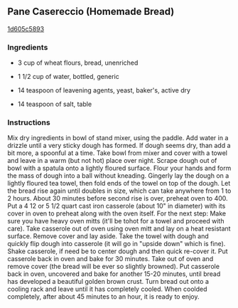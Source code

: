 ## Pane Casereccio (Homemade Bread)

[1d605c5893](http://www.food.com/recipe/pane-casereccio-homemade-bread-522998)

### Ingredients

 - 3 cup of wheat flours, bread, unenriched

 - 1 1/2 cup of water, bottled, generic

 - 14 teaspoon of leavening agents, yeast, baker's, active dry

 - 14 teaspoon of salt, table

### Instructions

Mix dry ingredients in bowl of stand mixer, using the paddle. Add water in a drizzle until a very sticky dough has formed. If dough seems dry, than add a bit more, a spoonful at a time. Take bowl from mixer and cover with a towel and leave in a warm (but not hot) place over night. Scrape dough out of bowl with a spatula onto a lightly floured surface. Flour your hands and form the mass of dough into a ball without kneading. Gingerly lay the dough on a lightly floured tea towel, then fold ends of the towel on top of the dough. Let the bread rise again until doubles in size, which can take anywhere from 1 to 2 hours. About 30 minutes before second rise is over, preheat oven to 400. Put a 4 12 or 5 1/2 quart cast iron casserole (about 10" in diameter) with its cover in oven to preheat along with the oven itself. For the next step: Make sure you have heavy oven mitts (it'll be tohot for a towel and proceed with care). Take casserole out of oven using oven mitt and lay on a heat resistant surface. Remove cover and lay aside. Take the towel with dough and quickly flip dough into casserole (it will go in "upside down" which is fine). Shake casserole, if need be to center dough and then quick re-cover it. Put casserole back in oven and bake for 30 minutes. Take out of oven and remove cover (the bread will be ever so slightly browned). Put casserole back in oven, uncovered and bake for another 15-20 minutes, until bread has developed a beautiful golden brown crust. Turn bread out onto a cooling rack and leave until it has completely cooled. When coolded completely, after about 45 minutes to an hour, it is ready to enjoy.